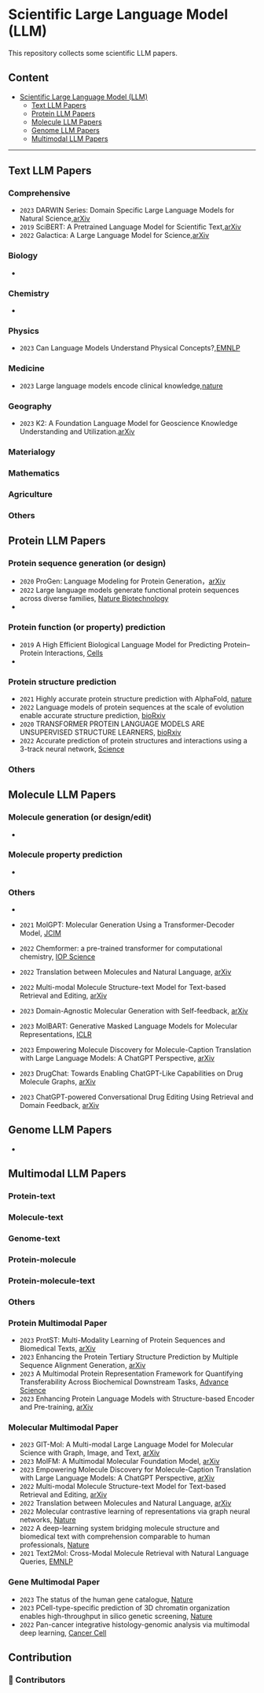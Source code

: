 # Scientific Large Language Model (LLM)

This repository collects some scientific LLM papers.

<!-- >What can **Large Language Models (LLMs)** do for Protein? 

🙌 This repository collects some LLM-based protein papers.

😎 Welcome to recommend missing papers through **`Adding Issues`** or **`Pull Requests`**.  -->

<!-- ## 🔔 News
- **2023-07  We create this repository to maintain a paper list on *Large Language Models* appiled in *Protein*.**

*Todo:*
1. - [ ] `Fine-grained classification of papers`
2. - [ ] `Update paper project / code` -->

## Content
- [Scientific Large Language Model (LLM)](#scientific-large-language-model-llm)
  - [Text LLM Papers](#text-llm-papers)
    <!-- - [General model](#general-model)
    - [Scientific model](#scientific-model) -->
  - [Protein LLM Papers](#protein-llm-papers)
    <!-- - [Protein sequence generation](#protein-sequence-generation)
    - [Protein function prediction](#protein-function-prediction) -->
  - [Molecule LLM Papers](#molecule-llm-papers)
    <!-- - [General Molecular model](#general-molecular-model)
    - [Drug model](#drug-model) -->
  - [Genome LLM Papers](#genome-llm-papers)
  - [Multimodal LLM Papers](#multimodal-llm-papers)
    <!-- - [Protein Multimodal Paper](#protein-multimodal-paper)
    - [Molecular Multimodal Paper](#molecular-multimodal-paper)
    - [Gene Multimodal Paper](#gene-multimodal-paper) -->

---

<!-- 请仿照此格式，对文章分类，然后按时间倒序添加-->

## Text LLM Papers
<!-- ### General model
- `2018` Improving Language Understanding by Generative Pre-Training,[OpenAI](https://cdn.openai.com/research-covers/language-unsupervised/language_understanding_paper.pdf)
- `2019` Language Models are Unsupervised Multitask Learner,[OpenAI](https://cdn.openai.com/better-language-models/language_models_are_unsupervised_multitask_learners.pdf)
- `2019` BERT: Pre-training of Deep Bidirectional Transformers for Language Understanding,[NAACL](https://aclanthology.org/N19-1423/)
- `2020` Language Models are Few-Shot Learners,[arXiv](https://arxiv.org/abs/2005.14165)
- `2023` LLaMA: Open and Efficient Foundation Language Models,[arXiv](https://arxiv.org/abs/2302.13971)
- `2023` Alpaca: A Strong, Replicable Instruction-Following Model,[arXiv](https://crfm.stanford.edu/2023/03/13/alpaca.html)
- `2023` Llama 2: Open Foundation and Fine-Tuned Chat Models,[arXiv](https://arxiv.org/abs/2307.09288) -->

<!-- 自然科学包括数学、物理学、化学、生物学、天文学等基础科学和医学、农学、气象学、材料学等应用科学。我们主要做生命科学(Life science)：蛋白、分子、基因 -->

### Comprehensive
- `2023` DARWIN Series: Domain Specific Large Language Models for Natural Science,[arXiv](https://arxiv.org/abs/2308.13565)
- `2019` SciBERT: A Pretrained Language Model for Scientific Text,[arXiv](https://arxiv.org/abs/1903.10676)
- `2022` Galactica: A Large Language Model for Science,[arXiv](https://arxiv.org/abs/2211.09085)
### Biology
- 
### Chemistry
- 
### Physics
- `2023` Can Language Models Understand Physical Concepts?,[EMNLP](https://arxiv.org/pdf/2305.14057.pdf)
### Medicine
- `2023` Large language models encode clinical knowledge,[nature](https://www.nature.com/articles/s41586-023-06291-2)
### Geography
- `2023` K2: A Foundation Language Model for Geoscience Knowledge Understanding and Utilization.[arXiv](https://arxiv.org/abs/2306.05064)
### Materialogy

### Mathematics

### Agriculture

### Others


## Protein LLM Papers
<!-- 参考 https://github.com/opendilab/awesome-AI-based-protein-design
https://github.com/yangkky/Machine-learning-for-proteins
https://github.com/LirongWu/awesome-protein-representation-learning -->
###  Protein sequence generation (or design) 
- `2020` ProGen: Language Modeling for Protein Generation，[arXiv](https://doi.org/10.48550/arXiv.2004.03497)
- `2022` Large language models generate functional protein sequences across diverse families, [Nature Biotechnology]( https://doi.org/10.1038/s41587-022-01618-2)
- 
###  Protein function (or property) prediction
- `2019` A High Efficient Biological Language Model for Predicting Protein–Protein Interactions, [Cells](https://doi.org/10.3390/cells8020122)
- 
###  Protein structure prediction
- `2021` Highly accurate protein structure prediction with AlphaFold, [nature](https://doi.org/10.1038/s41586-021-03819-2)
- `2022` Language models of protein sequences at the scale of evolution enable accurate structure prediction, [bioRxiv](https://doi.org/10.1101/2022.07.20.500902)
- `2020` TRANSFORMER PROTEIN LANGUAGE MODELS ARE UNSUPERVISED STRUCTURE LEARNERS, [bioRxiv](https://doi.org/10.1101/2020.12.15.422761)
- `2022` Accurate prediction of protein structures and interactions using a 3-track neural network, [Science](https://doi.org/10.1126/science.abj8754)

### Others


## Molecule LLM Papers
<!-- 参考 https://github.com/OmicsML/awesome-molecule-protein-pretrain-papers -->
<!-- 只考虑分子单模态的，可以标注一下是基于sequence, graph, or 3D strcuture-->
### Molecule generation (or design/edit) 
-
### Molecule property prediction
-
### Others
-


- `2021` MolGPT: Molecular Generation Using a Transformer-Decoder Model, [JCIM](https://pubs.acs.org/doi/abs/10.1021/acs.jcim.1c00600)
- `2022` Chemformer: a pre-trained transformer for computational chemistry, [IOP Science](https://iopscience.iop.org/article/10.1088/2632-2153/ac3ffb/meta)
- `2022` Translation between Molecules and Natural Language, [arXiv](https://arxiv.org/abs/2204.11817)
- `2022` Multi-modal Molecule Structure-text Model for Text-based Retrieval and Editing, [arXiv](https://arxiv.org/abs/2212.10789)
- `2023` Domain-Agnostic Molecular Generation with Self-feedback, [arXiv](https://arxiv.org/abs/2301.11259)
- `2023` MolBART: Generative Masked Language Models for Molecular Representations, [ICLR](https://openreview.net/forum?id=-4HJSA3Y2vg)
- `2023` Empowering Molecule Discovery for Molecule-Caption Translation with Large Language Models: A ChatGPT Perspective, [arXiv](https://arxiv.org/abs/2306.06615)
- `2023` DrugChat: Towards Enabling ChatGPT-Like Capabilities on Drug Molecule Graphs, [arXiv](https://arxiv.org/abs/2309.03907)
- `2023` ChatGPT-powered Conversational Drug Editing Using Retrieval and Domain Feedback, [arXiv](https://arxiv.org/abs/2305.18090)

## Genome LLM Papers
- 


## Multimodal LLM Papers

### Protein-text

### Molecule-text

### Genome-text

### Protein-molecule

### Protein-molecule-text

### Others

### Protein Multimodal Paper
- `2023` ProtST: Multi-Modality Learning of Protein Sequences and Biomedical Texts, [arXiv](https://arxiv.org/abs/2301.12040)
- `2023` Enhancing the Protein Tertiary Structure Prediction by Multiple Sequence Alignment Generation, [arXiv](https://arxiv.org/abs/2306.01824)
- `2023` A Multimodal Protein Representation Framework for Quantifying Transferability Across Biochemical Downstream Tasks, [Advance Science](https://onlinelibrary.wiley.com/doi/10.1002/advs.202301223)
- `2023` Enhancing Protein Language Models with Structure-based Encoder and Pre-training, [arXiv](https://arxiv.org/abs/2303.06275)
### Molecular Multimodal Paper
- `2023` GIT-Mol: A Multi-modal Large Language Model for Molecular Science with Graph, Image, and Text, [arXiv](https://arxiv.org/abs/2308.06911)
- `2023` MolFM: A Multimodal Molecular Foundation Model, [arXiv](https://arxiv.org/abs/2307.09484)
- `2023` Empowering Molecule Discovery for Molecule-Caption Translation with Large Language Models: A ChatGPT Perspective, [arXiv](https://arxiv.org/abs/2306.06615)
- `2022` Multi-modal Molecule Structure-text Model for Text-based Retrieval and Editing, [arXiv](https://arxiv.org/abs/2212.10789)
- `2022` Translation between Molecules and Natural Language, [arXiv](https://arxiv.org/abs/2204.11817)
- `2022` Molecular contrastive learning of representations via graph neural networks, [Nature](https://www.nature.com/articles/s41467-022-28494-3)
- `2022` A deep-learning system bridging molecule structure and biomedical text with comprehension comparable to human professionals, [Nature](https://www.nature.com/articles/s42256-022-00447-x)
- `2021` Text2Mol: Cross-Modal Molecule Retrieval with Natural Language Queries, [EMNLP](https://aclanthology.org/2021.emnlp-main.47/)
### Gene Multimodal Paper
- `2023` The status of the human gene catalogue, [Nature](https://www.nature.com/articles/s41586-023-06490-x)
- `2023` PCell-type-specific prediction of 3D chromatin organization enables high-throughput in silico genetic screening, [Nature](https://www.nature.com/articles/s41587-022-01612-8)
- `2022` Pan-cancer integrative histology-genomic analysis via multimodal deep learning, [Cancer Cell](https://www.cell.com/cancer-cell/fulltext/S1535-6108(22)00317-8)


## Contribution
### 👥 Contributors


<!-- ### 🎉 Contributing ( welcome ! )

- ✨ Add a new paper or update an existing Protein-related LLM paper.
- 🧐 Use the same format as existing entries to describe the work.
- 😄 A very brief explanation why you think a paper should be added or updated is recommended (Not Neccessary) via **`Adding Issues`** or **`Pull Requests`**.

**Don't worry if you put something wrong, they will be fixed for you. Just feel free to contribute and promote your awesome work here! 🤩 We'll get back to you in time ~ 😉** -->


